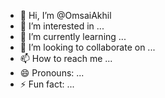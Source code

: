 - 👋 Hi, I’m @OmsaiAkhil
- 👀 I’m interested in ...
- 🌱 I’m currently learning ...
- 💞️ I’m looking to collaborate on ...
- 📫 How to reach me ...
- 😄 Pronouns: ...
- ⚡ Fun fact: ...

<!---
OmsaiAkhil/OmsaiAkhil is a ✨ special ✨ repository because its `README.md` (this file) appears on your GitHub profile.
You can click the Preview link to take a look at your changes.
--->
